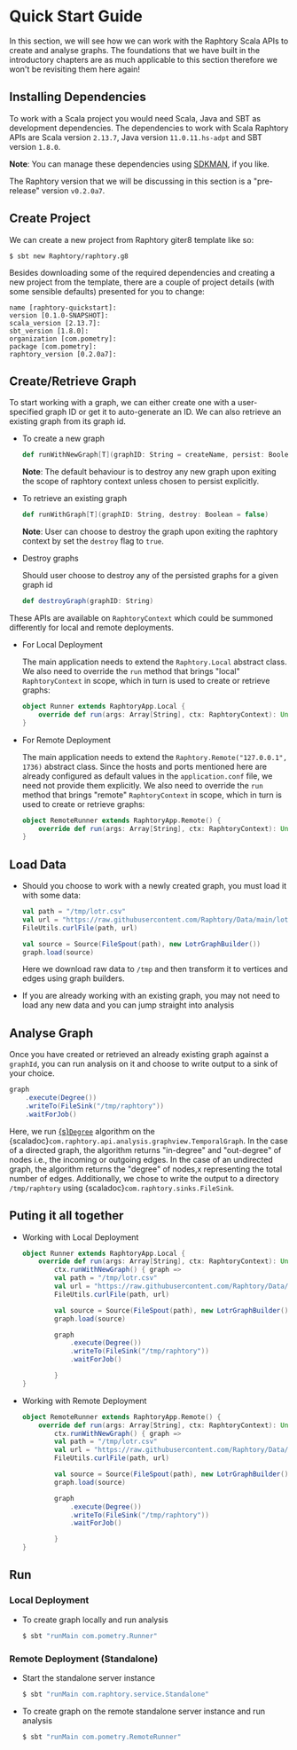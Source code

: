 # Quick Start Guide
In this section, we will see how we can work with the Raphtory Scala APIs to create and analyse graphs. The foundations that we have built in the introductory chapters are as much applicable to this section therefore we won't be revisiting them here again!

## Installing Dependencies
To work with a Scala project you would need Scala, Java and SBT as development dependencies. The dependencies to work with Scala Raphtory APIs are Scala version `2.13.7`, Java version `11.0.11.hs-adpt` and SBT version `1.8.0`.

**Note**: You can manage these dependencies using [SDKMAN](https://sdkman.io/), if you like.

The Raphtory version that we will be discussing in this section is a "pre-release" version `v0.2.0a7`.

## Create Project
We can create a new project from Raphtory giter8 template like so:
```
$ sbt new Raphtory/raphtory.g8
```

Besides downloading some of the required dependencies and creating a new project from the template, there are a couple of project details (with some sensible defaults) presented for you to change:
```
name [raphtory-quickstart]:
version [0.1.0-SNAPSHOT]:
scala_version [2.13.7]:
sbt_version [1.8.0]:
organization [com.pometry]:
package [com.pometry]:
raphtory_version [0.2.0a7]:
```

## Create/Retrieve Graph
To start working with a graph, we can either create one with a user-specified graph ID or get it to auto-generate an ID. We can also retrieve an existing graph from its graph id.

- To create a new graph 

    ```scala
    def runWithNewGraph[T](graphID: String = createName, persist: Boolean = false)
    ```
    **Note**: The default behaviour is to destroy any new graph upon exiting the scope of raphtory context unless chosen to persist explicitly.

- To retrieve an existing graph

    ```scala
    def runWithGraph[T](graphID: String, destroy: Boolean = false)
    ```
    **Note**: User can choose to destroy the graph upon exiting the raphtory context by set the `destroy` flag to `true`.

- Destroy graphs

    Should user choose to destroy any of the persisted graphs for a given graph id
    ```scala
    def destroyGraph(graphID: String)
    ```

These APIs are available on `RaphtoryContext` which could be summoned differently for local and remote deployments.

- For Local Deployment

    The main application needs to extend the `Raphtory.Local` abstract class. We also need to override the `run` method that brings "local" `RaphtoryContext` in scope, which in turn is used to create or retrieve graphs:
    ```scala
    object Runner extends RaphtoryApp.Local {
        override def run(args: Array[String], ctx: RaphtoryContext): Unit = ???
    }
    ```

- For Remote Deployment

     The main application needs to extend the `Raphtory.Remote("127.0.0.1", 1736)` abstract class. Since the hosts and ports mentioned here are already configured as default values in the `application.conf` file, we need not provide them explicitly. We also need to override the `run` method that brings "remote" `RaphtoryContext` in scope, which in turn is used to create or retrieve graphs:
    ```scala
    object RemoteRunner extends RaphtoryApp.Remote() {
        override def run(args: Array[String], ctx: RaphtoryContext): Unit = ???
    }
    ```

## Load Data
- Should you choose to work with a newly created graph, you must load it with some data:
    ```scala
    val path = "/tmp/lotr.csv"
    val url = "https://raw.githubusercontent.com/Raphtory/Data/main/lotr.csv"
    FileUtils.curlFile(path, url)

    val source = Source(FileSpout(path), new LotrGraphBuilder())
    graph.load(source)
    ```

    Here we download raw data to `/tmp` and then transform it to vertices and edges using graph builders.

- If you are already working with an existing graph, you may not need to load any new data and you can jump straight into analysis


## Analyse Graph
Once you have created or retrieved an already existing graph against a `graphId`, you can run analysis on it and choose to write output to a sink of your choice. 

```scala
graph
    .execute(Degree())
    .writeTo(FileSink("/tmp/raphtory"))
    .waitForJob()
```

Here, we run [{s}`Degree`](com.raphtory.algorithms.generic.centrality.Degree) algorithm on the {scaladoc}`com.raphtory.api.analysis.graphview.TemporalGraph`. In the case of a directed graph, the algorithm returns "in-degree" and "out-degree" of nodes i.e., the incoming or outgoing edges. In the case of an undirected graph, the algorithm returns the "degree" of nodes,x representing the total number of edges. Additionally, we chose to write the output to a directory `/tmp/raphtory` using {scaladoc}`com.raphtory.sinks.FileSink`.

## Puting it all together
- Working with Local Deployment
    ```scala
    object Runner extends RaphtoryApp.Local {
        override def run(args: Array[String], ctx: RaphtoryContext): Unit =
            ctx.runWithNewGraph() { graph =>
            val path = "/tmp/lotr.csv"
            val url = "https://raw.githubusercontent.com/Raphtory/Data/main/lotr.csv"
            FileUtils.curlFile(path, url)

            val source = Source(FileSpout(path), new LotrGraphBuilder())
            graph.load(source)

            graph
                .execute(Degree())
                .writeTo(FileSink("/tmp/raphtory"))
                .waitForJob()

            }
    }
    ```

- Working with Remote Deployment
    ```scala
    object RemoteRunner extends RaphtoryApp.Remote() {
        override def run(args: Array[String], ctx: RaphtoryContext): Unit =
            ctx.runWithNewGraph() { graph =>
            val path = "/tmp/lotr.csv"
            val url = "https://raw.githubusercontent.com/Raphtory/Data/main/lotr.csv"
            FileUtils.curlFile(path, url)

            val source = Source(FileSpout(path), new LotrGraphBuilder())
            graph.load(source)

            graph
                .execute(Degree())
                .writeTo(FileSink("/tmp/raphtory"))
                .waitForJob()

            }
    }
    ```

## Run
### Local Deployment
- To create graph locally and run analysis 
    ```sh
    $ sbt "runMain com.pometry.Runner"
    ```

### Remote Deployment (Standalone)
- Start the standalone server instance
    ```sh
    $ sbt "runMain com.raphtory.service.Standalone"
    ```

- To create graph on the remote standalone server instance and run analysis
    ```sh
    $ sbt "runMain com.pometry.RemoteRunner"
    ```

